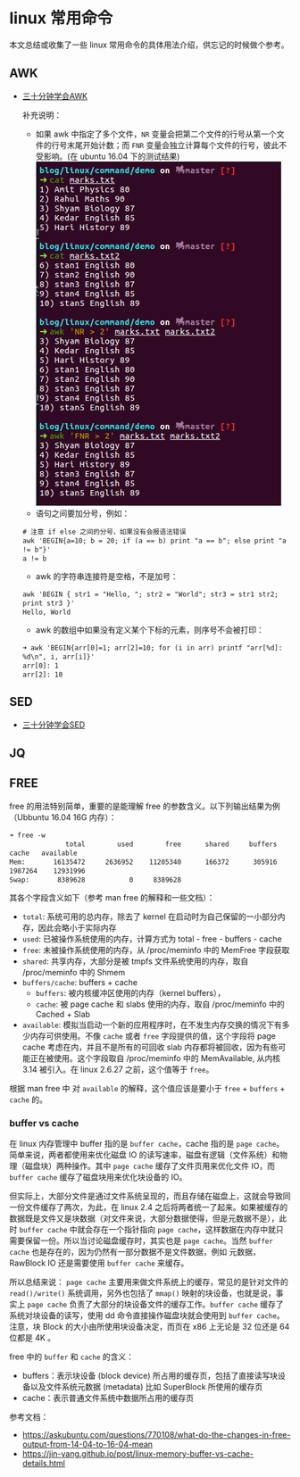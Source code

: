 # linux 常用命令

本文总结或收集了一些 linux 常用命令的具体用法介绍，供忘记的时候做个参考。

## AWK

- [三十分钟学会AWK](https://github.com/mylxsw/growing-up/blob/master/doc/%E4%B8%89%E5%8D%81%E5%88%86%E9%92%9F%E5%AD%A6%E4%BC%9AAWK.md)

    补充说明：
    - 如果 awk 中指定了多个文件，`NR` 变量会把第二个文件的行号从第一个文件的行号末尾开始计数；而 `FNR` 变量会独立计算每个文件的行号，彼此不受影响。(在 ubuntu 16.04 下的测试结果)
    ![awk_NR_FNR](./demo/awk_1.png)
    - 语句之间要加分号，例如：

    ```shell
    # 注意 if else 之间的分号，如果没有会报语法错误
    awk 'BEGIN{a=10; b = 20; if (a == b) print "a == b"; else print "a != b"}'
    a != b
    ```

    - awk 的字符串连接符是空格，不是加号：

    ```shell
    awk 'BEGIN { str1 = "Hello, "; str2 = "World"; str3 = str1 str2; print str3 }'
    Hello, World
    ```

    - awk 的数组中如果没有定义某个下标的元素，则序号不会被打印：

    ```shell
    ➜ awk 'BEGIN{arr[0]=1; arr[2]=10; for (i in arr) printf "arr[%d]: %d\n", i, arr[i]}'
    arr[0]: 1
    arr[2]: 10
    ```

## SED

- [三十分钟学会SED](https://github.com/mylxsw/growing-up/blob/master/doc/%E4%B8%89%E5%8D%81%E5%88%86%E9%92%9F%E5%AD%A6%E4%BC%9ASED.md)

## JQ

## FREE

free 的用法特别简单，重要的是能理解 free 的参数含义。以下列输出结果为例（Ubbuntu 16.04 16G 内存）：

```shell
➜ free -w
              total        used        free      shared     buffers       cache   available
Mem:       16135472     2636952    11205340      166372      305916     1987264    12931996
Swap:       8389628           0     8389628
```

其各个字段含义如下（参考 man free 的解释和一些文档）：

- `total`: 系统可用的总内存，除去了 kernel 在启动时为自己保留的一小部分内存，因此会略小于实际内存
- `used`: 已被操作系统使用的内存，计算方式为 total - free - buffers - cache
- `free`: 未被操作系统使用的内存，从 /proc/meminfo 中的 MemFree 字段获取
- `shared`: 共享内存，大部分是被 tmpfs 文件系统使用的内存，取自 /proc/meminfo 中的 Shmem
- `buffers/cache`: buffers + cache
    - `buffers`: 被内核缓冲区使用的内存（kernel buffers），
    - `cache`: 被 page cache 和 slabs 使用的内存，取自 /proc/meminfo 中的 Cached + Slab
- `available`: 模拟当启动一个新的应用程序时，在不发生内存交换的情况下有多少内存可供使用。不像 `cache` 或者 `free` 字段提供的值，这个字段将 page cache 考虑在内，并且不是所有的可回收 slab 内存都将被回收，因为有些可能正在被使用。这个字段取自 /proc/meminfo 中的 MemAvailable, 从内核 3.14 被引入。在 linux 2.6.27 之前，这个值等于 `free`。

根据 man free 中 对 `available` 的解释，这个值应该是要小于 `free` + `buffers` + `cache` 的。

### buffer vs cache

在 linux 内存管理中 buffer 指的是 `buffer cache`，cache 指的是 `page cache`。简单来说，两者都使用来优化磁盘 IO 的读写速率，磁盘有逻辑（文件系统）和物理（磁盘块）两种操作。其中 `page cache` 缓存了文件页用来优化文件 IO，而 `buffer cache` 缓存了磁盘块用来优化块设备的 IO。

但实际上，大部分文件是通过文件系统呈现的，而且存储在磁盘上，这就会导致同一份文件缓存了两次，为此，在 linux 2.4 之后将两者统一了起来。如果被缓存的数据既是文件又是块数据（对文件来说，大部分数据使得，但是元数据不是），此时 `buffer cache` 中就会存在一个指针指向 `page cache`，这样数据在内存中就只需要保留一份。所以当讨论磁盘缓存时，其实也是 `page cache`。当然 `buffer cache` 也是存在的，因为仍然有一部分数据不是文件数据，例如 元数据，RawBlock IO 还是需要使用 `buffer cache` 来缓存。

所以总结来说： `page cache` 主要用来做文件系统上的缓存，常见的是针对文件的 `read()/write()` 系统调用，另外也包括了 `mmap()` 映射的块设备，也就是说，事实上 `page cache` 负责了大部分的块设备文件的缓存工作。`buffer cache` 缓存了系统对块设备的读写，使用 dd 命令直接操作磁盘块就会使用到 `buffer cache`。注意，块 Block 的大小由所使用块设备决定，而页在 x86 上无论是 32 位还是 64 位都是 4K 。

free 中的 `buffer` 和 `cache` 的含义：

- buffers：表示块设备 (block device) 所占用的缓存页，包括了直接读写块设备以及文件系统元数据 (metadata) 比如 SuperBlock 所使用的缓存页
- cache：表示普通文件系统中数据所占用的缓存页

参考文档：

- https://askubuntu.com/questions/770108/what-do-the-changes-in-free-output-from-14-04-to-16-04-mean
- https://jin-yang.github.io/post/linux-memory-buffer-vs-cache-details.html
